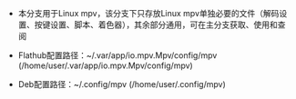 * 本分支用于Linux mpv，该分支下只存放Linux mpv单独必要的文件（解码设置、按键设置、脚本、着色器），其余部分通用，可在主分支获取、使用和查阅

* Flathub配置路径：~/.var/app/io.mpv.Mpv/config/mpv (/home/user/.var/app/io.mpv.Mpv/config/mpv)

* Deb配置路径：~/.config/mpv (/home/user/.config/mpv)
